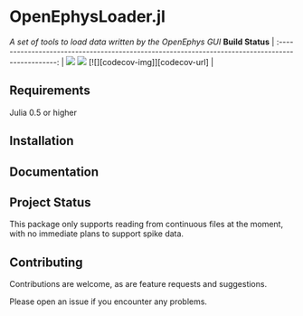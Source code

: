# OpenEphysLoader.jl

*A set of tools to load data written by the OpenEphys GUI*
 **Build Status**                                                                                  |
 :-----------------------------------------------------------------------------------------------: |
 [![][travis-img]][travis-url] [![][appveyor-img]][appveyor-url] [![][codecov-img]][codecov-url]   |

## Requirements
Julia 0.5 or higher

## Installation

## Documentation

## Project Status
This package only supports reading from continuous files at the moment, with no immediate
plans to support spike data.

## Contributing
Contributions are welcome, as are feature requests and suggestions.

Please open an issue if you encounter any problems.

[travis-img]: https://travis-ci.org/galenlynch/OpenEphysLoader.jl.svg?branch=master
[travis-url]: https://travis-ci.org/galenlynch/OpenEphysLoader.jl

[appveyor-img]: https://ci.appveyor.com/api/projects/status/egdu3hrptf3mnfc6/branch/master?svg=true
[appveyor-url]: https://ci.appveyor.com/project/galenlynch/openephysloader-jl
